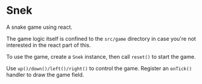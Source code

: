 ﻿# Snek

A snake game using react.

The game logic itself is confined to the `src/game` directory in case you're not interested in the react part of this.

To use the game, create a `Snek` instance, then call `reset()` to start the game.

Use `up()/down()/left()/right()` to control the game. Register an `onTick()` handler to draw the game field.
